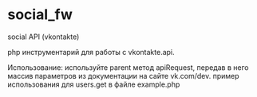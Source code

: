 social_fw
=========

social API (vkontakte)

php инструментарий для работы с vkontakte.api.

Использование:
используйте parent метод apiRequest, передав в него массив параметров из документации на сайте vk.com/dev.
пример использования для users.get в файле example.php
